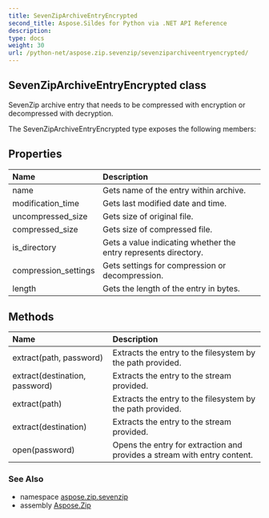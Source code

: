 ```yaml
---
title: SevenZipArchiveEntryEncrypted
second_title: Aspose.Sildes for Python via .NET API Reference
description: 
type: docs
weight: 30
url: /python-net/aspose.zip.sevenzip/sevenziparchiveentryencrypted/
---
```


## SevenZipArchiveEntryEncrypted class

SevenZip archive entry that needs to be compressed with encryption or decompressed with decryption.

The SevenZipArchiveEntryEncrypted type exposes the following members:
## Properties
| Name | Description |
| :- | :- |
|name|Gets name of the entry within archive.|
|modification_time|Gets last modified date and time.|
|uncompressed_size|Gets size of original file.|
|compressed_size|Gets size of compressed file.|
|is_directory|Gets a value indicating whether the entry represents directory.|
|compression_settings|Gets settings for compression or decompression.|
|length|Gets the length of the entry in bytes.|
## Methods
| Name | Description |
| :- | :- |
|extract(path, password)|Extracts the entry to the filesystem by the path provided.|
|extract(destination, password)|Extracts the entry to the stream provided.|
|extract(path)|Extracts the entry to the filesystem by the path provided.|
|extract(destination)|Extracts the entry to the stream provided.|
|open(password)|Opens the entry for extraction and provides a stream with entry content.|

### See Also

* namespace [aspose.zip.sevenzip](/zip/python-net/aspose.zip.sevenzip/)
* assembly [Aspose.Zip](/zip/python-net/)


